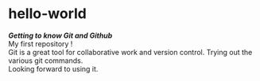 # hello-world
***Getting to know Git and Github***   
My first repository !  
Git is a great tool for collaborative work and version control. Trying out the various git commands.   
Looking forward to using it.
